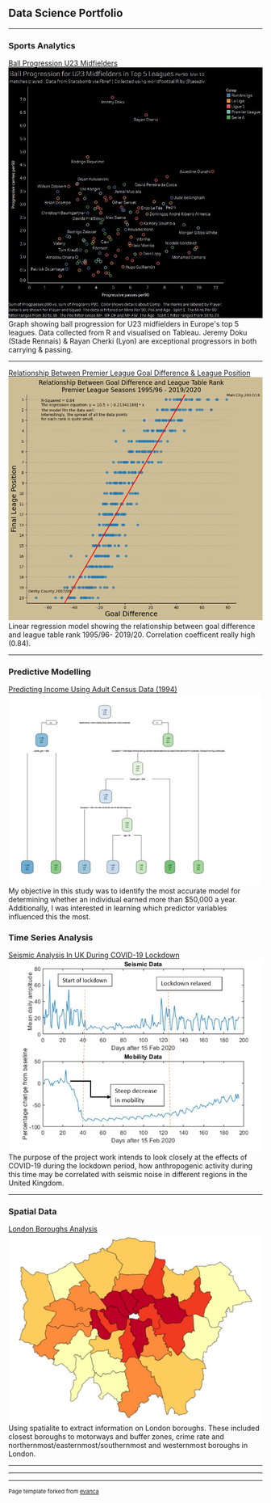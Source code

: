 ## Data Science Portfolio

---

### Sports Analytics 

[Ball Progression U23 Midfielders](https://github.com/HabibGalayr/BallProg_R.git)
<img src="images/BallProg23.jpg?raw=true"/>
Graph showing ball progression for U23 midfielders in Europe's top 5 leagues. Data collected from R and visualised on Tableau. Jeremy Doku (Stade Rennais) & Rayan Cherki (Lyon) are exceptional progressors in both carrying & passing.

---

[Relationship Between Premier League Goal Difference & League Position](https://github.com/HabibGalayr/League-Table-PL-GD.git)
<img src="images/premline.png?raw=true"/>
Linear regression model showing the relationship between goal difference and league table rank 1995/96- 2019/20. Correlation coefficent really high (0.84).

---

### Predictive Modelling

[Predicting Income Using Adult Census Data (1994)](https://github.com/HabibGalayr/Income-Census-Predict.git)
<img src="images/Dtree_income.jpg?raw=true"/>
My objective in this study was to identify the most accurate model for determining whether an individual earned more than $50,000 a year. Additionally, I was interested in learning which predictor variables influenced this the most. 

### Time Series Analysis

[Seismic Analysis In UK During COVID-19 Lockdown](https://github.com/HabibGalayr/Seismic-Noise.git)
<img src="images/Seis_CVD19.jpg?raw=true"/>
The purpose of the project work intends to look closely at the effects of COVID-19 during the lockdown period, how anthropogenic activity during this time may be correlated with seismic noise in different regions in the United Kingdom.

---

### Spatial Data
[London Boroughs Analysis](https://github.com/HabibGalayr/LondonBorough.git)
<img src="images/Lon_Chlo.jpg?raw=true"/>
Using spatialite to extract information on London boroughs. These included closest boroughs to motorways and buffer zones, crime rate and northernmost/easternmost/southernmost and westernmost boroughs in London. 

---



---




---
<p style="font-size:11px">Page template forked from <a href="https://github.com/evanca/quick-portfolio">evanca</a></p>
<!-- Remove above link if you don't want to attibute -->
